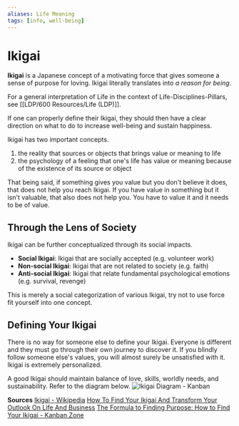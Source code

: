 ```yaml
---
aliases: Life Meaning
tags: [info, well-being]
---
```

# Ikigai
**Ikigai** is a Japanese concept of a motivating force that gives someone a sense of purpose for loving. Ikigai literally translates into *a reason for being*.

For a general interpretation of Life in the context of Life-Disciplines-Pillars, see [[LDP/600 Resources/Life (LDP)]].

If one can properly define their Ikigai, they should then have a clear direction on what to do to increase well-being and sustain happiness.

Ikigai has two important concepts.
1. the reality that sources or objects that brings value or meaning to life
2. the psychology of a feeling that one's life has value or meaning because of the existence of its source or object

That being said, if something gives you value but you don't believe it does, that does not help you reach Ikigai. If you have value in something but it isn't valuable, that also does not help you. You have to value it and it needs to be of value.

## Through the Lens of Society
Ikigai can be further conceptualized through its social impacts.
- **Social Ikigai**: Ikigai that are socially accepted (e.g. volunteer work)
- **Non-social Ikigai**: Ikigai that are not related to society (e.g. faith)
- **Anti-social Ikigai**: Ikigai that relate fundamental psychological emotions (e.g. survival, revenge)

This is merely a social categorization of various Ikigai, try not to use force fit yourself into one concept.

## Defining Your Ikigai
There is no way for someone else to define your Ikigai. Everyone is different and they must go through their own journey to discover it. If you blindly follow someone else's values, you will almost surely be unsatisfied with it. Ikigai is extremely personalized.

A good Ikigai should maintain balance of love, skills, worldly needs, and sustainability. Refer to the diagram below.
![Ikigai Diagram - Kanban](https://kanbanzone.com/wp-content/uploads/2021/04/kanban-zone-ikigai-japanese-concept.png "kanban-zone-ikigai")

**Sources**
[Ikigai - Wikipedia](https://en.wikipedia.org/wiki/Ikigai)
[How To Find Your Ikigai And Transform Your Outlook On Life And Business](https://www.forbes.com/sites/chrismyers/2018/02/23/how-to-find-your-ikigai-and-transform-your-outlook-on-life-and-business/?sh=7d0557c62ed4)
[The Formula to Finding Purpose: How to Find Your Ikigai - Kanban Zone](https://kanbanzone.com/2021/the-formula-to-finding-purpose-how-to-find-your-ikigai/)